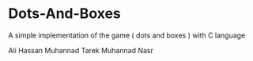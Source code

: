 # Dots-And-Boxes
A simple implementation of the game ( dots and boxes ) with C language

Ali Hassan
Muhannad Tarek
Muhannad Nasr

